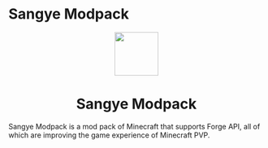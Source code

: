 # Sangye Modpack
<p align="center">
    <a href="http://comdo.myblog.buzz/index.php/pages/modpacks"><img src="https://s1.ax1x.com/2022/10/26/xWvlH1.png" width="86" height="86"></a>
</p>

<h1 align="center">Sangye Modpack</h1>

Sangye Modpack is a mod pack of Minecraft that supports Forge API, all of which are improving the game experience of Minecraft PVP.
